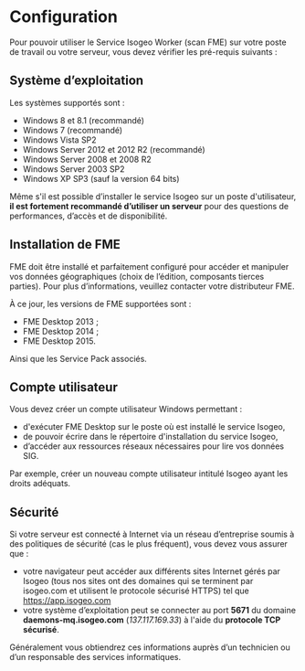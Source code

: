 # Configuration

Pour pouvoir utiliser le Service Isogeo Worker (scan FME) sur votre poste de travail ou votre serveur, vous devez vérifier les pré-requis suivants :

## Système d’exploitation

Les systèmes supportés sont :

* Windows 8 et 8.1 (recommandé)
* Windows 7 (recommandé)
* Windows Vista SP2
* Windows Server 2012 et 2012 R2 (recommandé)
* Windows Server 2008 et 2008 R2
* Windows Server 2003 SP2
* Windows XP SP3 (sauf la version 64 bits)

Même s'il est possible d’installer le service Isogeo sur un poste d'utilisateur, **il est fortement recommandé d’utiliser un serveur** pour des questions de performances, d’accès et de disponibilité.

## Installation de FME

FME doit être installé et parfaitement configuré pour accéder et manipuler vos données géographiques (choix de l’édition, composants tierces parties). Pour plus d’informations, veuillez contacter votre distributeur FME.

À ce jour, les versions de FME supportées sont :

* FME Desktop 2013 ;
* FME Desktop 2014 ;
* FME Desktop 2015.

Ainsi que les Service Pack associés.

## Compte utilisateur

Vous devez créer un compte utilisateur Windows permettant :

* d'exécuter FME Desktop sur le poste où est installé le service Isogeo,
* de pouvoir écrire dans le répertoire d'installation du service Isogeo,
* d’accéder aux ressources réseaux nécessaires pour lire vos données SIG.

Par exemple, créer un nouveau compte utilisateur intitulé Isogeo ayant les droits adéquats.

## Sécurité

Si votre serveur est connecté à Internet via un réseau d’entreprise soumis à des politiques de sécurité (cas le plus fréquent), vous devez vous assurer que :

* votre navigateur peut accéder aux différents sites Internet gérés par Isogeo (tous nos sites ont des domaines qui se terminent par isogeo.com et utilisent le protocole sécurisé HTTPS) tel que https://app.isogeo.com
* votre système d’exploitation peut se connecter au port **5671** du domaine **daemons-mq.isogeo.com** (*137.117.169.33*) à l'aide du **protocole TCP sécurisé**.

Généralement vous obtiendrez ces informations auprès d’un technicien ou d’un responsable des services informatiques.
